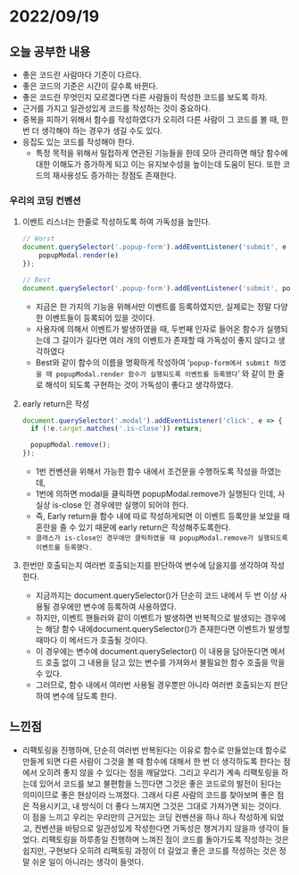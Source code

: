# 2022/09/19

## 오늘 공부한 내용

- 좋은 코드란 사람마다 기준이 다르다.
- 좋은 코드의 기준은 시간이 갈수록 바뀐다.
- 좋은 코드란 무엇인지 모르겠다면 다른 사람들이 작성한 코드를 보도록 하자.
- 근거를 가지고 일관성있게 코드를 작성하는 것이 중요하다.
- 중복을 피하기 위해서 함수를 작성하였다가 오히려 다른 사람이 그 코드를 볼 때, 한 번 더 생각해야 하는 경우가 생길 수도 있다.
- 응집도 있는 코드를 작성해야 한다.
    - 특정 목적을 위해서 밀접하게 연관된 기능들을 한데 모아 관리하면 해당 함수에 대한 이해도가 증가하게 되고 이는 유지보수성을 높이는데 도움이 된다. 또한 코드의 재사용성도 증가하는 장점도 존재한다.

### 우리의 코딩 컨벤션

1. 이벤트 리스너는 한줄로 작성하도록 하여 가독성을 높인다.
    
    ```jsx
    // Worst
    document.querySelector('.popup-form').addEventListener('submit', e => {
    	popupModal.render(e)
    });
    
    // Best
    document.querySelector('.popup-form').addEventListener('submit', popupModal.render);
    ```
    
    - 지금은 한 가지의 기능을 위해서만 이벤트를 등록하였지만, 실제로는 정말 다양한 이벤트들이 등록되어 있을 것이다.
    - 사용자에 의해서 이벤트가 발생하였을 때, 두번째 인자로 들어온 함수가 실행되는데 그 길이가 길다면 여러 개의 이벤트가 존재할 때 가독성이 좋지 않다고 생각하였다
    - Best와 같이 함수의 이름을 명확하게 작성하여 ‘`popup-form에서 submit 하였을 때 popupModal.render 함수가 실행되도록 이벤트를 등록했다`’ 와 같이 한 줄로 해석이 되도록 구현하는 것이 가독성이 좋다고 생각하였다.
2. early return은 작성
    
    ```jsx
    document.querySelector('.modal').addEventListener('click', e => {
      if (!e.target.matches('.is-close')) return;
    
      popupModal.remove();
    });
    ```
    
    - 1번 컨벤션을 위해서 가능한 함수 내에서 조건문을 수행하도록 작성을 하였는데,
    - 1번에 의하면 modal을 클릭하면 popupModal.remove가 실행된다 인데, 사실상 is-close 인 경우에만 실행이 되어야 한다.
    - 즉, Early return을 함수 내에 따로 작성하게되면 이 이벤트 등록만을 보았을 때 혼란을 줄 수 있기 때문에 early return은 작성해주도록한다.
    - `클래스가 is-close인 경우에만 클릭하였을 때 popupModal.remove가 실행되도록 이벤트를 등록했다.`
3. 한번만 호출되는지 여러번 호출되는지를 판단하여 변수에 담을지를 생각하여 작성한다.
    - 지금까지는 document.querySelector()가 단순히 코드 내에서 두 번 이상 사용될 경우에만 변수에 등록하여 사용하였다.
    - 하지만, 이벤트 핸들러와 같이 이벤트가 발생하면 반복적으로 발생되는 경우에는 해당 함수 내에document.querySelector()가 존재한다면 이벤트가 발생할 때마다 이 메서드가 호출될 것이다.
    - 이 경우에는 변수에 document.querySelector() 이 내용을 담아둔다면 메서드 호출 없이 그 내용을 담고 있는 변수를 가져와서 불필요한 함수 호출을 막을 수 있다.
    - 그러므로, 함수 내에서 여러번 사용될 경우뿐만 아니라 여러번 호출되는지 판단하여 변수에 담도록 한다.

## 느낀점

- 리팩토링을 진행하며, 단순히 여러번 반복된다는 이유로 함수로 만들었는데 함수로 만들게 되면 다른 사람이 그것을 볼 때 함수에 대해서 한 번 더 생각하도록 한다는 점에서 오히려 좋지 않을 수 있다는 점을 깨달았다. 그리고 우리가 계속 리팩토링을 하는데 있어서 코드를 보고 불편함을 느낀다면 그것은 좋은 코드로의 발전이 된다는 의미이므로 좋은 현상이라 느껴졌다. 그래서 다른 사람의 코드를 찾아보며 좋은 점은 적용시키고, 내 방식이 더 좋다 느껴지면 그것은 그대로 가져가면 되는 것이다. 이 점을 느끼고 우리는 우리만의 근거있는 코딩 컨벤션을 하나 하나 작성하게 되었고, 컨벤션을 바탕으로 일관성있게 작성한다면 가독성은 챙겨가지 않을까 생각이 들었다. 리팩토링을 하루종일 진행하며 느껴진 점이 코드를 돌아가도록 작성하는 것은 쉽지만, 구현보다 오히려 리팩토링 과정이 더 길었고 좋은 코드를 작성하는 것은 정말 쉬운 일이 아니라는 생각이 들엇다.